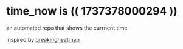 # time_now is (( 1737378000294 ))

an automated repo that shows the currnent time

inspired by [breakingheatmap](https://github.com/breakingheatmap/breakingheatmap)